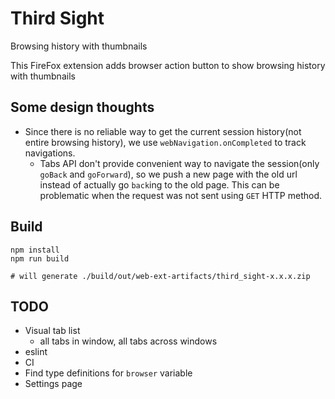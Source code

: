 # Third Sight

Browsing history with thumbnails

This FireFox extension adds browser action button to show browsing history with thumbnails


## Some design thoughts

* Since there is no reliable way to get the current session history(not entire browsing history),
  we use `webNavigation.onCompleted` to track navigations.
    * Tabs API don't provide convenient way to navigate the session(only `goBack` and `goForward`),
      so we push a new page with the old url instead of actually go `back`ing to the old page.
      This can be problematic when the request was not sent using `GET` HTTP method.


## Build

```
npm install
npm run build

# will generate ./build/out/web-ext-artifacts/third_sight-x.x.x.zip
```


## TODO

* Visual tab list
  * all tabs in window, all tabs across windows
* eslint
* CI
* Find type definitions for `browser` variable
* Settings page
